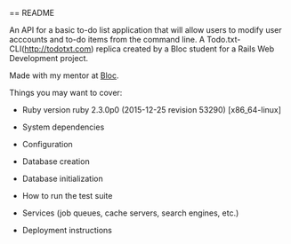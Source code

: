 == README

An API for a basic to-do list application that will allow users to modify user acccounts and to-do items from the command line.
A Todo.txt-CLI(http://todotxt.com) replica created by a Bloc student for a Rails Web Development project.


Made with my mentor at [Bloc](http://bloc.io).


Things you may want to cover:

* Ruby version
ruby 2.3.0p0 (2015-12-25 revision 53290) [x86_64-linux]

* System dependencies

* Configuration

* Database creation

* Database initialization

* How to run the test suite

* Services (job queues, cache servers, search engines, etc.)

* Deployment instructions

